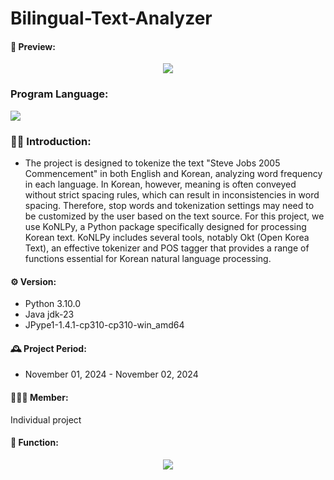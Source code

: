 # Bilingual-Text-Analyzer

#### 🎥 Preview:
<p align="center">
<img src= "https://github.com/user-attachments/assets/d9b72c62-565b-4606-83ed-1530b1f3b60b">



### Program Language:
![](https://img.shields.io/badge/Python-3776AB?style=for-the-badge&logo=python&logoColor=white)


### 👨‍💻 Introduction:
- The project is designed to tokenize the text "Steve Jobs 2005 Commencement" in both English and Korean, analyzing word frequency in each language. In Korean, however, meaning is often conveyed without strict spacing rules, which can result in inconsistencies in word spacing. Therefore, stop words and tokenization settings may need to be customized by the user based on the text source.
For this project, we use KoNLPy, a Python package specifically designed for processing Korean text. KoNLPy includes several tools, notably Okt (Open Korea Text), an effective tokenizer and POS tagger that provides a range of functions essential for Korean natural language processing.

#### ⚙️ Version:
- Python 3.10.0
- Java jdk-23
- JPype1-1.4.1-cp310-cp310-win_amd64
  
#### 🕰️ Project Period:
- November 01, 2024 - November 02, 2024

#### 🧑‍🤝‍🧑 Member:
Individual project

#### 📌 Function:
<p align="center">
<img src= "https://github.com/user-attachments/assets/e61c72fc-095c-47a2-9a20-d94104e5efa2">
